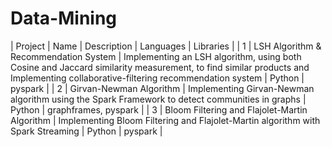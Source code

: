 # Data-Mining
| Project | Name | Description | Languages | Libraries |
| 1 | LSH Algorithm & Recommendation System | Implementing an LSH algorithm, using both Cosine and Jaccard similarity measurement, to find similar products and Implementing collaborative-filtering recommendation system | Python | pyspark |
| 2 | Girvan-Newman Algorithm | Implementing Girvan-Newman algorithm using the Spark Framework to detect communities in graphs | Python | graphframes, pyspark |
| 3 | Bloom Filtering and Flajolet-Martin Algorithm | Implementing Bloom Filtering and Flajolet-Martin algorithm with Spark Streaming | Python | pyspark |
